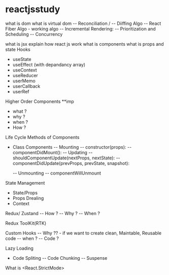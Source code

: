 # reactjsstudy
what is dom 
what is virtual dom
  -- Reconciliation /  -- Diiffing Algo 
  -- React Fiber Algo - working algo 
    -- Incremental Rendering:
    -- Prioritization and Scheduling
    -- Concurrency
 
what is jsx
explain how react js work 
what is components
what is props and state 
Hooks
 - useState
 - useEffect (with depandancy array)
 - useContext
 - useReducer
 - userMemo
 - userCallback
 - userRef

Higher Order Components  **imp 
 - what ?
 - why ?
 - when ?
 - How ?

Life Cycle Methods of Components 
- Class Components 
  -- Mounting 
     -- constructor(props):
     -- componentDidMount():
  -- Updating 
    -- shouldComponentUpdate(nextProps, nextState):
    -- componentDidUpdate(prevProps, prevState, snapshot):

  -- Unmounting
    -- componentWillUnmount

State Management
 - State/Props
 - Props Drealing 
 - Context

Redux/ Zustand 
 -- How ?
 -- Why ?
 -- When ?

Redux ToolKit(RTK)

Custom Hooks 
 -- Why ?? - if we want to create clean, Maintable, Reusable code 
 -- when ?
 -- Code ?

Lazy Loading 
 - Code Spliting 
 -- Code Chunking 
 -- Suspense 

What is <React.StrictMode>

